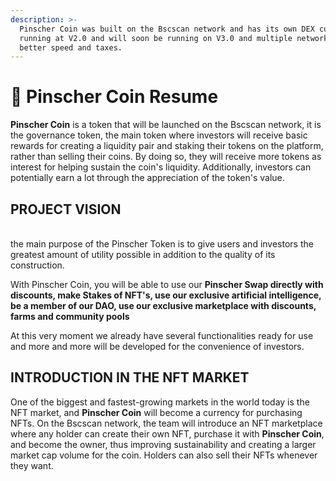 ```yaml
---
description: >-
  Pinscher Coin was built on the Bscscan network and has its own DEX currently
  running at V2.0 and will soon be running on V3.0 and multiple networks for
  better speed and taxes.
---
```


# 🐶 Pinscher Coin Resume

**Pinscher Coin** is a token that will be launched on the Bscscan network, it is the governance token, the main token where investors will receive basic rewards for creating a liquidity pair and staking their tokens on the platform, rather than selling their coins. By doing so, they will receive more tokens as interest for helping sustain the coin's liquidity. Additionally, investors can potentially earn a lot through the appreciation of the token's value.

## PROJECT VISION

\
the main purpose of the Pinscher Token is to give users and investors the greatest amount of utility possible in addition to the quality of its construction.

With Pinscher Coin, you will be able to use our **Pinscher Swap directly with discounts, make Stakes of NFT's, use our exclusive artificial intelligence, be a member of our DAO, use our exclusive marketplace with discounts, farms and community pools**

At this very moment we already have several functionalities ready for use and more and more will be developed for the convenience of investors.

## INTRODUCTION IN THE NFT MARKET

One of the biggest and fastest-growing markets in the world today is the NFT market, and **Pinscher Coin** will become a currency for purchasing NFTs. On the Bscscan network, the team will introduce an NFT marketplace where any holder can create their own NFT, purchase it with **Pinscher Coin**, and become the owner, thus improving sustainability and creating a larger market cap volume for the coin. Holders can also sell their NFTs whenever they want.
